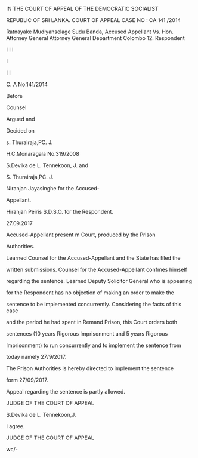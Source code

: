IN THE COURT OF APPEAL OF THE DEMOCRATIC SOCIALIST

REPUBLIC OF SRI LANKA. COURT OF APPEAL CASE NO : CA 141 /2014

Ratnayake Mudiyanselage Sudu Banda, Accused Appellant Vs. Hon. Attorney General Attorney General Department Colombo 12. Respondent

I I I

I

I I

C. A No.141/2014

Before

Counsel

Argued and

Decided on

s. Thurairaja,PC. J.

H.C.Monaragala No.319/2008

S.Devika de L. Tennekoon, J. and

S. Thurairaja,PC. J.

Niranjan Jayasinghe for the Accused-

Appellant.

Hiranjan Peiris S.D.S.O. for the Respondent.

27.09.2017

Accused-Appellant present m Court, produced by the Prison

Authorities.

Learned Counsel for the Accused-Appellant and the State has filed the

written submissions. Counsel for the Accused-Appellant confmes himself

regarding the sentence. Learned Deputy Solicitor General who is appearing

for the Respondent has no objection of making an order to make the

sentence to be implemented concurrently. Considering the facts of this case

and the period he had spent in Remand Prison, this Court orders both

sentences (10 years Rigorous Imprisonment and 5 years Rigorous

Imprisonment) to run concurrently and to implement the sentence from

today namely 27/9/2017.

The Prison Authorities is hereby directed to implement the sentence

form 27/09/2017.

Appeal regarding the sentence is partly allowed.

JUDGE OF THE COURT OF APPEAL

S.Devika de L. Tennekoon,J.

I agree.

JUDGE OF THE COURT OF APPEAL

wc/-
